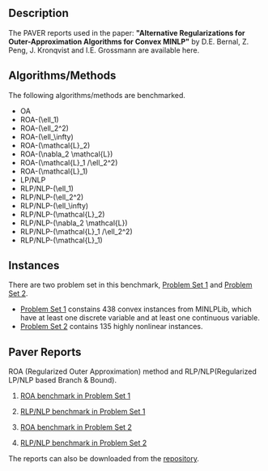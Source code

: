 
## Description


The PAVER reports used in the paper: **"Alternative Regularizations for Outer-Approximation Algorithms for Convex MINLP"** by D.E. Bernal, Z. Peng, J. Kronqvist and I.E. Grossmann are available here.


## Algorithms/Methods
The following algorithms/methods are benchmarked.

- OA
- ROA-\(\ell_1\)
- ROA-\(\ell_2^2\)
- ROA-\(\ell_\infty\)
- ROA-\(\mathcal{L}_2\)
- ROA-\(\nabla_2 \mathcal{L}\)
- ROA-\(\mathcal{L}_1 /\ell_2^2\)
- ROA-\(\mathcal{L}_1\)
- LP/NLP
- RLP/NLP-\(\ell_1\)
- RLP/NLP-\(\ell_2^2\)
- RLP/NLP-\(\ell_\infty\)
- RLP/NLP-\(\mathcal{L}_2\)
- RLP/NLP-\(\nabla_2 \mathcal{L}\)
- RLP/NLP-\(\mathcal{L}_1 /\ell_2^2\)
- RLP/NLP-\(\mathcal{L}_1\)

## Instances

There are two problem set in this benchmark, [Problem Set 1](https://github.com/ZedongPeng/ROA-RLPNLP-Benchmark/blob/main/problem_set/problem_set1.txt) and [Problem Set 2](https://github.com/ZedongPeng/ROA-RLPNLP-Benchmark/blob/main/problem_set/problem_set2.txt). 
- [Problem Set 1](https://github.com/ZedongPeng/ROA-RLPNLP-Benchmark/blob/main/problem_set/problem_set1.txt) constains 438 convex instances from MINLPLib, which have at least one discrete variable and at least one continuous variable. 
- [Problem Set 2](https://github.com/ZedongPeng/ROA-RLPNLP-Benchmark/blob/main/problem_set/problem_set2.txt) contains 135 highly nonlinear instances.

## Paver Reports

ROA (Regularized Outer Approximation) method and RLP/NLP(Regularized LP/NLP based Branch & Bound).

1. [ROA benchmark in Problem Set 1](https://zedongpeng.github.io/ROA-RLPNLP-Benchmark/paver_reports/problem_set1/ROA)

2. [RLP/NLP benchmark in Problem Set 1](https://zedongpeng.github.io/ROA-RLPNLP-Benchmark/paver_reports/problem_set1/RLPNLP)

3. [ROA benchmark in Problem Set 2](https://zedongpeng.github.io/ROA-RLPNLP-Benchmark/paver_reports/problem_set2/ROA)

4. [RLP/NLP benchmark in Problem Set 2](https://zedongpeng.github.io/ROA-RLPNLP-Benchmark/paver_reports/problem_set2/RLPNLP)

The reports can also be downloaded from the [repository](https://github.com/ZedongPeng/ROA-RLPNLP-Benchmark).